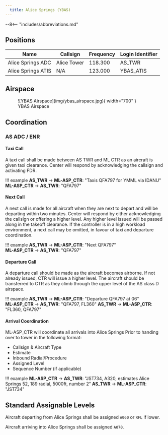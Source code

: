 ```yaml
---
  title: Alice Springs (YBAS)
---
```


--8<-- "includes/abbreviations.md"

## Positions

| Name | Callsign | Frequency | Login Identifier |
| ---- | -------- | --------- | ---------------- |
| Alice Springs ADC | Alice Tower | 118.300 | AS_TWR |
| Alice Springs ATIS | N/A | 123.000 | YBAS_ATIS |

## Airspace

<figure markdown>
![YBAS Airspace](img/ybas_airspace.jpg){ width="700" }
  <figcaption>YBAS Airspace</figcaption>
</figure>

## Coordination
### AS ADC / ENR

#### Taxi Call
A taxi call shall be made between AS TWR and ML CTR as an aircraft is given taxi clearance. Center will respond by acknowledging the callsign and activating FDR.

!!! example
    **AS_TWR** -> **ML-ASP_CTR**: "Taxis QFA797 for YMML via IDANU"  
    **ML-ASP_CTR** -> **AS_TWR**: "QFA797"  

#### Next Call
A next call is made for all aircraft when they are next to depart and will be departing within two minutes. Center will respond by either acknowledging the callsign or offering a higher level. Any higher level issued will be passed along in the takeoff clearance. If the controller is in a high workload environment, a next call may be omitted, in favour of taxi and departure coordination.

!!! example
    **AS_TWR** -> **ML-ASP_CTR**: "Next QFA797"  
    **ML-ASP_CTR** -> **AS_TWR**: "QFA797"    

#### Departure Call
A departure call should be made as the aircraft becomes airborne. If not already issued, CTR will issue a higher level. The aircraft should be transferred to CTR as they climb through the upper level of the AS class D airspace.

!!! example
    **AS_TWR** -> **ML-ASP_CTR**: "Departure QFA797 at 06"  
    **ML-ASP_CTR** -> **AS_TWR**: "QFA797, FL360"
    **AS_TWR** -> **ML-ASP_CTR**: "FL360, QFA797" 
#### Arrival Coordination
ML-ASP_CTR will coordinate all arrivals into Alice Springs Prior to handing over to tower in the following format:

- Callsign & Aircraft Type
- Estimate
- Inbound Radial/Procedure
- Assigned Level
- Sequence Number (if applicable)

!!! example
    **ML-ASP_CTR** -> **AS_TWR**: "JST734, A320, estimates Alice Springs 52, 189 radial, 5000ft, number 2”
    **AS_TWR** -> **ML-ASP_CTR**: "JST734"

## Standard Assignable Levels

Aircraft departing from Alice Springs shall be assigned `A060` or `RFL` if lower.

Aircraft arriving into Alice Springs shall be assigned `A070`.
